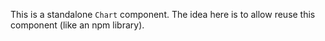 This is a standalone `Chart` component. The idea here is to allow reuse this component (like an npm library).
